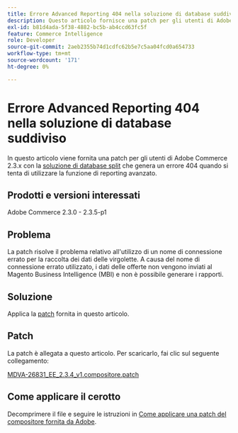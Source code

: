 ```yaml
---
title: Errore Advanced Reporting 404 nella soluzione di database suddiviso
description: Questo articolo fornisce una patch per gli utenti di Adobe Commerce 2.3.x con [split database solution](https://experienceleague.adobe.com/en/docs/commerce-operations/configuration-guide/storage/split-db/multi-master) che presentano un errore 404 quando tentano di utilizzare la funzione di reporting avanzato.
exl-id: b81d4ada-5f38-4882-bc5b-ab4ccd63fc5f
feature: Commerce Intelligence
role: Developer
source-git-commit: 2aeb2355b74d1cdfc62b5e7c5aa04fcd0a654733
workflow-type: tm+mt
source-wordcount: '171'
ht-degree: 0%

---
```


# Errore Advanced Reporting 404 nella soluzione di database suddiviso

In questo articolo viene fornita una patch per gli utenti di Adobe Commerce 2.3.x con la [soluzione di database split](https://experienceleague.adobe.com/en/docs/commerce-operations/configuration-guide/storage/split-db/multi-master) che genera un errore 404 quando si tenta di utilizzare la funzione di reporting avanzato.

## Prodotti e versioni interessati

Adobe Commerce 2.3.0 - 2.3.5-p1

## Problema

La patch risolve il problema relativo all&#39;utilizzo di un nome di connessione errato per la raccolta dei dati delle virgolette. A causa del nome di connessione errato utilizzato, i dati delle offerte non vengono inviati al Magento Business Intelligence (MBI) e non è possibile generare i rapporti.

## Soluzione

Applica la [patch](assets/MDVA-26831_EE_2.3.4_v1.composer.patch.zip) fornita in questo articolo.

## Patch

La patch è allegata a questo articolo. Per scaricarlo, fai clic sul seguente collegamento:

[MDVA-26831\_EE\_2.3.4\_v1.compositore.patch](assets/MDVA-26831_EE_2.3.4_v1.composer.patch.zip)

## Come applicare il cerotto

Decomprimere il file e seguire le istruzioni in [Come applicare una patch del compositore fornita da Adobe](/help/how-to/general/how-to-apply-a-composer-patch-provided-by-magento.md).
